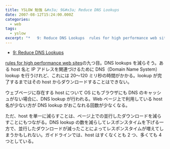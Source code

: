 ```yaml
---
title: YSLOW 勉強 &#x3a; 9&#x3a; Reduce DNS Lookups
date: 2007-08-12T15:24:00.000Z
categories:
  - web
tags:
  - yslow
excerpt: "*   9: Reduce DNS Lookups  rules for high performance web sitesの九つ目。DNS lookups を減らそう。あるhost名とIPアドレスを関連づけるためにDNS（Domain Name System）lookupを行うけれど、これには20〜120ミリ秒の時間がかかる。lookupが完了するまではそのhostからダウンロードすることはできない。"
---
```


- [9: Reduce DNS Lookups](http://developer.yahoo.com/performance/rules.html#dns_lookups)

[rules for high performance web sites](http://developer.yahoo.com/performance/rules.html)の九つ目。DNS lookups を減らそう。ある host 名と IP アドレスを関連づけるために DNS（Domain Name System）lookup を行うけれど、これには 20〜120 ミリ秒の時間がかかる。lookup が完了するまではその host からダウンロードすることはできない。

ウェブページに存在する host について OS にもブラウザにも DNS のキャッシュがない場合に、DNS lookup が行われる。Web ページ上で利用している host 名が少ない方が DNS lookup がおこなれる回数が少なくなる。

ただ、host を単一に減らすことは、ページ上での並行したダウンロードを減らすことにもつながる。DNS lookup の数を減らしてレスポンスタイムを下げる一方で、並行したダウンロードが減ったことによってレスポンスタイムが増えてしまうかもしれない。ガイドラインでは、host はすくなくとも 2 つ、多くても 4 つとしている。
